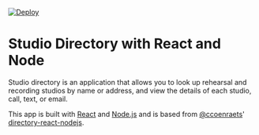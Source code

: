 [![Deploy](https://www.herokucdn.com/deploy/button.png)](https://heroku.com/deploy)

# Studio Directory with React and Node

Studio directory is an application that allows you to look up rehearsal and recording studios by name or address, and view the details of each studio,
call, text, or email.

This app is built with [React](http://facebook.github.io/react/) and [Node.js](https://nodejs.org/en/) and is based from [@ccoenraets](https://github.com/ccoenraets)' [directory-react-nodejs](https://github.com/ccoenraets/directory-react-nodejs).

